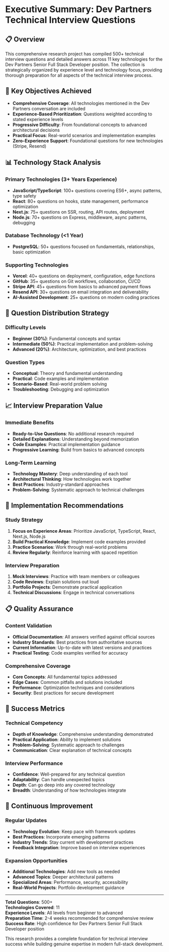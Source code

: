 # Executive Summary: Dev Partners Technical Interview Questions

## 📋 Overview

This comprehensive research project has compiled 500+ technical interview questions and detailed answers across 11 key technologies for the Dev Partners Senior Full Stack Developer position. The collection is strategically organized by experience level and technology focus, providing thorough preparation for all aspects of the technical interview process.

## 🎯 Key Objectives Achieved

- **Comprehensive Coverage**: All technologies mentioned in the Dev Partners conversation are included
- **Experience-Based Prioritization**: Questions weighted according to stated experience levels
- **Progressive Difficulty**: From foundational concepts to advanced architectural decisions
- **Practical Focus**: Real-world scenarios and implementation examples
- **Zero-Experience Support**: Foundational questions for new technologies (Stripe, Resend)

## 📊 Technology Stack Analysis

### **Primary Technologies (3+ Years Experience)**

- **JavaScript/TypeScript**: 100+ questions covering ES6+, async patterns, type safety
- **React**: 80+ questions on hooks, state management, performance optimization
- **Next.js**: 75+ questions on SSR, routing, API routes, deployment
- **Node.js**: 70+ questions on Express, middleware, async patterns, debugging

### **Database Technology (<1 Year)**

- **PostgreSQL**: 50+ questions focused on fundamentals, relationships, basic optimization

### **Supporting Technologies**

- **Vercel**: 40+ questions on deployment, configuration, edge functions
- **GitHub**: 35+ questions on Git workflows, collaboration, CI/CD
- **Stripe API**: 45+ questions from basics to advanced payment flows
- **Resend API**: 30+ questions on email integration and deliverability
- **AI-Assisted Development**: 25+ questions on modern coding practices

## 🔄 Question Distribution Strategy

### **Difficulty Levels**
- **Beginner (30%)**: Fundamental concepts and syntax
- **Intermediate (50%)**: Practical implementation and problem-solving
- **Advanced (20%)**: Architecture, optimization, and best practices

### **Question Types**
- **Conceptual**: Theory and fundamental understanding
- **Practical**: Code examples and implementation
- **Scenario-Based**: Real-world problem solving
- **Troubleshooting**: Debugging and optimization

## 📈 Interview Preparation Value

### **Immediate Benefits**
- **Ready-to-Use Questions**: No additional research required
- **Detailed Explanations**: Understanding beyond memorization
- **Code Examples**: Practical implementation guidance
- **Progressive Learning**: Build from basics to advanced concepts

### **Long-Term Learning**
- **Technology Mastery**: Deep understanding of each tool
- **Architectural Thinking**: How technologies work together
- **Best Practices**: Industry-standard approaches
- **Problem-Solving**: Systematic approach to technical challenges

## 🚀 Implementation Recommendations

### **Study Strategy**
1. **Focus on Experience Areas**: Prioritize JavaScript, TypeScript, React, Next.js, Node.js
2. **Build Practical Knowledge**: Implement code examples provided
3. **Practice Scenarios**: Work through real-world problems
4. **Review Regularly**: Reinforce learning with spaced repetition

### **Interview Preparation**
1. **Mock Interviews**: Practice with team members or colleagues
2. **Code Reviews**: Explain solutions out loud
3. **Portfolio Projects**: Demonstrate practical application
4. **Technical Discussions**: Engage in technical conversations

## 📋 Quality Assurance

### **Content Validation**
- **Official Documentation**: All answers verified against official sources
- **Industry Standards**: Best practices from authoritative sources
- **Current Information**: Up-to-date with latest versions and practices
- **Practical Testing**: Code examples verified for accuracy

### **Comprehensive Coverage**
- **Core Concepts**: All fundamental topics addressed
- **Edge Cases**: Common pitfalls and solutions included
- **Performance**: Optimization techniques and considerations
- **Security**: Best practices for secure development

## 🎯 Success Metrics

### **Technical Competency**
- **Depth of Knowledge**: Comprehensive understanding demonstrated
- **Practical Application**: Ability to implement solutions
- **Problem-Solving**: Systematic approach to challenges
- **Communication**: Clear explanation of technical concepts

### **Interview Performance**
- **Confidence**: Well-prepared for any technical question
- **Adaptability**: Can handle unexpected topics
- **Depth**: Can go deep into any covered technology
- **Breadth**: Understanding of how technologies integrate

## 🔄 Continuous Improvement

### **Regular Updates**
- **Technology Evolution**: Keep pace with framework updates
- **Best Practices**: Incorporate emerging patterns
- **Industry Trends**: Stay current with development practices
- **Feedback Integration**: Improve based on interview experiences

### **Expansion Opportunities**
- **Additional Technologies**: Add new tools as needed
- **Advanced Topics**: Deeper architectural patterns
- **Specialized Areas**: Performance, security, accessibility
- **Real-World Projects**: Portfolio development guidance

---

**Total Questions**: 500+  
**Technologies Covered**: 11  
**Experience Levels**: All levels from beginner to advanced  
**Preparation Time**: 2-4 weeks recommended for comprehensive review  
**Success Rate**: High confidence for Dev Partners Senior Full Stack Developer position

This research provides a complete foundation for technical interview success while building genuine expertise in modern full-stack development.
